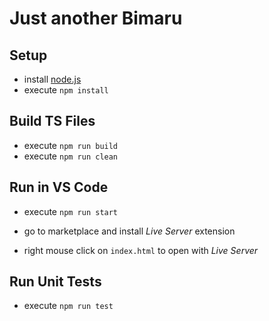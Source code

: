 # Just another Bimaru

## Setup

- install [node.js](https://nodejs.org/en/download)
- execute `npm install`

## Build TS Files

- execute `npm run build`
- execute `npm run clean`

## Run in VS Code

- execute `npm run start`

- go to marketplace and install *Live Server* extension
- right mouse click on `index.html` to open with *Live Server*

## Run Unit Tests

- execute `npm run test`
